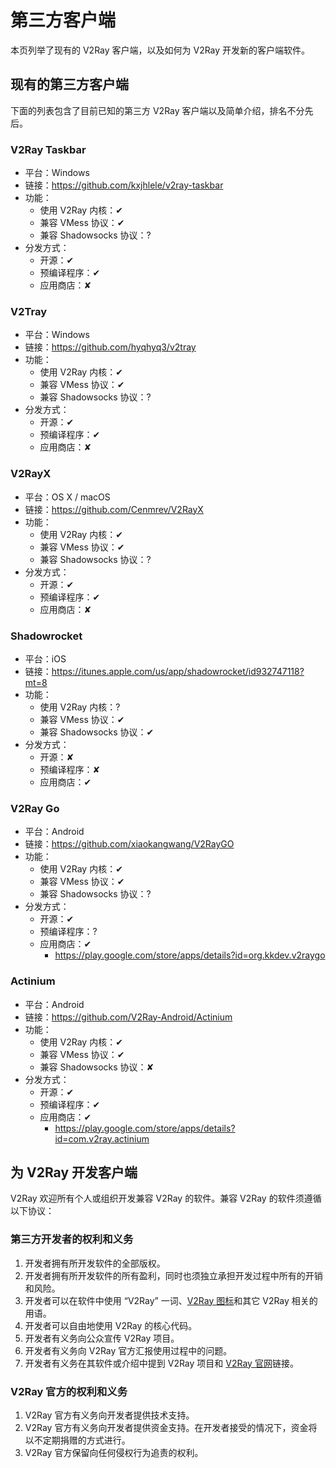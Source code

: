 # 第三方客户端

本页列举了现有的 V2Ray 客户端，以及如何为 V2Ray 开发新的客户端软件。

## 现有的第三方客户端
下面的列表包含了目前已知的第三方 V2Ray 客户端以及简单介绍，排名不分先后。

### V2Ray Taskbar
* 平台：Windows
* 链接：https://github.com/kxjhlele/v2ray-taskbar
* 功能：
  * 使用 V2Ray 内核：&#10004;
  * 兼容 VMess 协议：&#10004;
  * 兼容 Shadowsocks 协议：?
* 分发方式：
  * 开源：&#10004;
  * 预编译程序：&#10004;
  * 应用商店：&#10008;

### V2Tray
* 平台：Windows
* 链接：https://github.com/hyqhyq3/v2tray
* 功能：
  * 使用 V2Ray 内核：&#10004;
  * 兼容 VMess 协议：&#10004;
  * 兼容 Shadowsocks 协议：?
* 分发方式：
  * 开源：&#10004;
  * 预编译程序：&#10004;
  * 应用商店：&#10008;

### V2RayX
* 平台：OS X / macOS
* 链接：https://github.com/Cenmrev/V2RayX
* 功能：
  * 使用 V2Ray 内核：&#10004;
  * 兼容 VMess 协议：&#10004;
  * 兼容 Shadowsocks 协议：?
* 分发方式：
  * 开源：&#10004;
  * 预编译程序：&#10004;
  * 应用商店：&#10008;

### Shadowrocket
* 平台：iOS
* 链接：https://itunes.apple.com/us/app/shadowrocket/id932747118?mt=8
* 功能：
  * 使用 V2Ray 内核：?
  * 兼容 VMess 协议：&#10004;
  * 兼容 Shadowsocks 协议：&#10004;
* 分发方式：
  * 开源：&#10008;
  * 预编译程序：&#10008;
  * 应用商店：&#10004;

### V2Ray Go
* 平台：Android
* 链接：https://github.com/xiaokangwang/V2RayGO
* 功能：
  * 使用 V2Ray 内核：&#10004;
  * 兼容 VMess 协议：&#10004;
  * 兼容 Shadowsocks 协议：?
* 分发方式：
  * 开源：&#10004;
  * 预编译程序：?
  * 应用商店：&#10004;
    * https://play.google.com/store/apps/details?id=org.kkdev.v2raygo

### Actinium
* 平台：Android
* 链接：https://github.com/V2Ray-Android/Actinium
* 功能：
  * 使用 V2Ray 内核：&#10004;
  * 兼容 VMess 协议：&#10004;
  * 兼容 Shadowsocks 协议：&#10008;
* 分发方式：
  * 开源：&#10004;
  * 预编译程序：&#10004;
  * 应用商店：&#10004;
    * https://play.google.com/store/apps/details?id=com.v2ray.actinium

## 为 V2Ray 开发客户端
V2Ray 欢迎所有个人或组织开发兼容 V2Ray 的软件。兼容 V2Ray 的软件须遵循以下协议：

### 第三方开发者的权利和义务
1. 开发者拥有所开发软件的全部版权。
2. 开发者拥有所开发软件的所有盈利，同时也须独立承担开发过程中所有的开销和风险。
3. 开发者可以在软件中使用 “V2Ray” 一词、[V2Ray 图标](https://github.com/v2ray/manual/blob/master/zh_cn/resources/v2ray_1024.png?raw=true)和其它 V2Ray 相关的用语。
4. 开发者可以自由地使用 V2Ray 的核心代码。
4. 开发者有义务向公众宣传 V2Ray 项目。
5. 开发者有义务向 V2Ray 官方汇报使用过程中的问题。
6. 开发者有义务在其软件或介绍中提到 V2Ray 项目和 [V2Ray 官网](https://www.v2ray.com)链接。

### V2Ray 官方的权利和义务
1. V2Ray 官方有义务向开发者提供技术支持。
2. V2Ray 官方有义务向开发者提供资金支持。在开发者接受的情况下，资金将以不定期捐赠的方式进行。
3. V2Ray 官方保留向任何侵权行为追责的权利。
